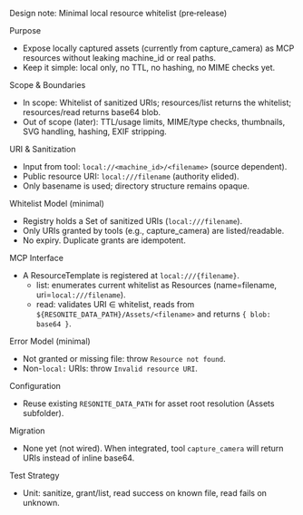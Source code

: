 Design note: Minimal local resource whitelist (pre‑release)

Purpose

- Expose locally captured assets (currently from capture_camera) as MCP resources without leaking machine_id or real paths.
- Keep it simple: local only, no TTL, no hashing, no MIME checks yet.

Scope & Boundaries

- In scope: Whitelist of sanitized URIs; resources/list returns the whitelist; resources/read returns base64 blob.
- Out of scope (later): TTL/usage limits, MIME/type checks, thumbnails, SVG handling, hashing, EXIF stripping.

URI & Sanitization

- Input from tool: `local://<machine_id>/<filename>` (source dependent).
- Public resource URI: `local:///filename` (authority elided).
- Only basename is used; directory structure remains opaque.

Whitelist Model (minimal)

- Registry holds a Set of sanitized URIs (`local:///filename`).
- Only URIs granted by tools (e.g., capture_camera) are listed/readable.
- No expiry. Duplicate grants are idempotent.

MCP Interface

- A ResourceTemplate is registered at `local:///{filename}`.
  - list: enumerates current whitelist as Resources (name=filename, uri=`local:///filename`).
  - read: validates URI ∈ whitelist, reads from `${RESONITE_DATA_PATH}/Assets/<filename>` and returns `{ blob: base64 }`.

Error Model (minimal)

- Not granted or missing file: throw `Resource not found`.
- Non-`local:` URIs: throw `Invalid resource URI`.

Configuration

- Reuse existing `RESONITE_DATA_PATH` for asset root resolution (Assets subfolder).

Migration

- None yet (not wired). When integrated, tool `capture_camera` will return URIs instead of inline base64.

Test Strategy

- Unit: sanitize, grant/list, read success on known file, read fails on unknown.
